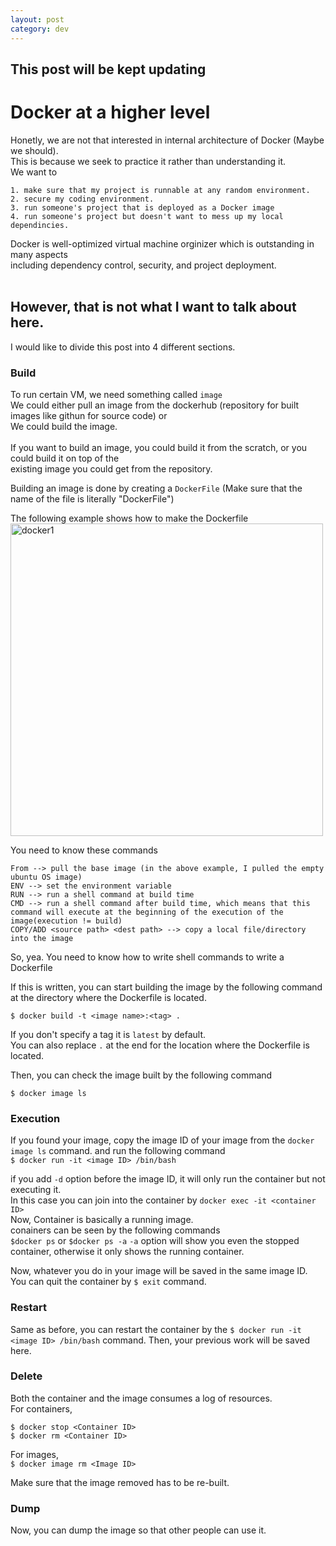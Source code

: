 ```yaml
---
layout: post
category: dev
---
```


## This post will be kept updating

# Docker at a higher level

Honetly, we are not that interested in internal architecture of Docker (Maybe we should).<br>
This is because we seek to practice it rather than understanding it.<br>
We want to <br>
```
1. make sure that my project is runnable at any random environment.
2. secure my coding environment.
3. run someone's project that is deployed as a Docker image
4. run someone's project but doesn't want to mess up my local dependincies.
```
Docker is well-optimized virtual machine orginizer which is outstanding in many aspects<br>
including dependency control, security, and project deployment.<br><br>
## However, that is not what I want to talk about here.<br>
I would like to divide this post into 4 different sections.<br>
### Build
To run certain VM, we need something called `image`<br>
We could either pull an image from the dockerhub (repository for built images like githun for source code) or<br>
We could build the image.<br><br>
If you want to build an image, you could build it from the scratch, or you could build it on top of the <br>existing image you could get from the repository.

Building an image is done by creating a `DockerFile` (Make sure that the name of the file is literally "DockerFile")

The following example shows how to make the Dockerfile
<img src="{{site.url}}/assets/images/dev/docker1.png" style="border:white;" width="500" height="auto" alt="docker1"><br>

You need to know these commands<br>
```
From --> pull the base image (in the above example, I pulled the empty ubuntu OS image)
ENV --> set the environment variable
RUN --> run a shell command at build time
CMD --> run a shell command after build time, which means that this command will execute at the beginning of the execution of the image(execution != build)
COPY/ADD <source path> <dest path> --> copy a local file/directory into the image
```
So, yea. You need to know how to write shell commands to write a Dockerfile<br>

If this is written, you can start building the image by the following command at the directory where the Dockerfile is located.<br>

`$ docker build -t <image name>:<tag> .`

If you don't specify a tag it is `latest` by default.<br>
You can also replace `.` at the end for the location where the Dockerfile is located.

Then, you can check the image built by the following command

`$ docker image ls`

### Execution

If you found your image, copy the image ID of your image from the `docker image ls` command.
and run the following command<br>
`$ docker run -it <image ID> /bin/bash`

if you add `-d` option before the image ID, it will only run the container but not executing it.<br>
In this case you can join into the container by `docker exec -it <container ID>`
<br>
Now, Container is basically a running image.<br>
conainers can be seen by the following commands<br>
`$docker ps` or `$docker ps -a`
`-a` option will show you even the stopped container, otherwise it only shows the running container.

Now, whatever you do in your image will be saved in the same image ID.<br>
You can quit the container by `$ exit` command.<br>

### Restart

Same as before, you can restart the container by the
`$ docker run -it <image ID> /bin/bash` command.
Then, your previous work will be saved here.

### Delete

Both the container and the image consumes a log of resources.<br>
For containers,<br>
```
$ docker stop <Container ID>
$ docker rm <Container ID>
```
For images,<br>
`$ docker image rm <Image ID>`

Make sure that the image removed has to be re-built.

### Dump

Now, you can dump the image so that other people can use it.
